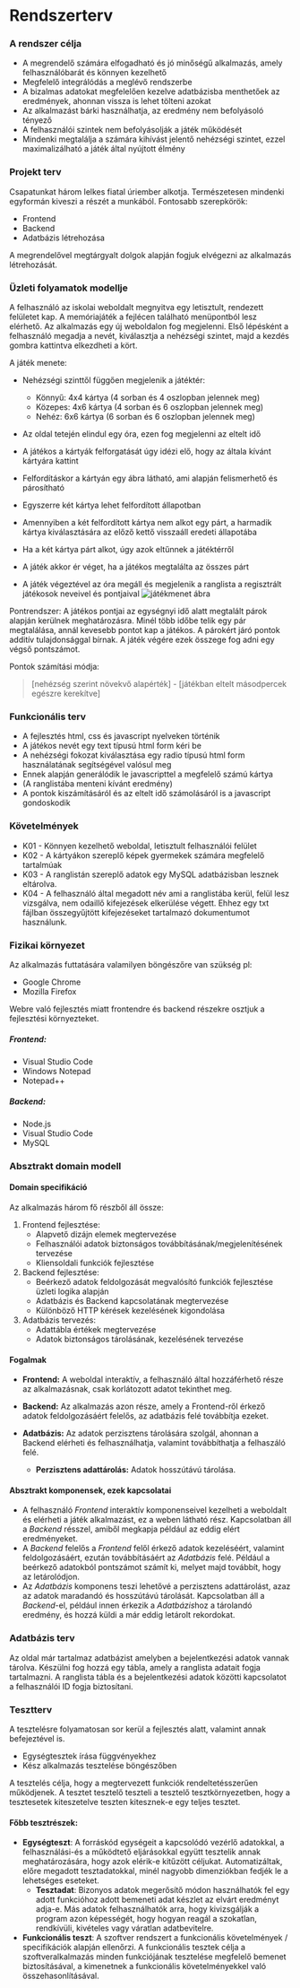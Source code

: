 # Rendszerterv

### A rendszer célja
- A megrendelő számára elfogadható és jó minőségű alkalmazás, amely felhasználóbarát és könnyen kezelhető
- Megfelelő integrálódás a meglévő rendszerbe
- A bizalmas adatokat megfelelően kezelve adatbázisba menthetőek az eredmények, ahonnan vissza is lehet tölteni azokat
- Az alkalmazást bárki használhatja, az eredmény nem befolyásoló tényező
- A felhasználói szintek nem befolyásolják a játék működését
- Mindenki megtalálja a számára kihívást jelentő nehézségi szintet, ezzel maximalizálható a játék által nyújtott élmény

### Projekt terv
Csapatunkat három lelkes fiatal úriember alkotja. Természetesen mindenki egyformán kiveszi a részét a munkából. Fontosabb szerepkörök:
- Frontend
- Backend
- Adatbázis létrehozása

A megrendelővel megtárgyalt dolgok alapján fogjuk elvégezni az alkalmazás létrehozását. 

### Üzleti folyamatok modellje

A felhasználó az iskolai weboldalt megnyitva egy letisztult, rendezett felületet kap. A memóriajáték a fejlécen található menüpontból lesz elérhető.
Az alkalmazás egy új weboldalon fog megjelenni. Első lépésként a felhasználó megadja a nevét, kiválasztja a nehézségi szintet, 
majd a kezdés gombra kattintva elkezdheti a kört.

A játék menete:
- Nehézségi szinttől függően megjelenik a játéktér:
	- Könnyű: 4x4 kártya (4 sorban és 4 oszlopban jelennek meg)
	- Közepes: 4x6 kártya (4 sorban és 6 oszlopban jelennek meg)
	- Nehéz: 6x6 kártya (6 sorban és 6 oszlopban jelennek meg)

- Az oldal tetején elindul egy óra, ezen fog megjelenni az eltelt idő
- A játékos a kártyák felforgatását úgy idézi elő, hogy az általa kívánt kártyára kattint
- Felfordításkor a kártyán egy ábra látható, ami alapján felismerhető és párosítható
- Egyszerre két kártya lehet felfordított állapotban
- Amennyiben a két felfordított kártya nem alkot egy párt, a harmadik kártya kiválasztására az előző kettő visszaáll eredeti állapotába
- Ha a két kártya párt alkot, úgy azok eltűnnek a játéktérről
- A játék akkor ér véget, ha a játékos megtalálta az összes párt
- A játék végeztével az óra megáll és megjelenik a ranglista a regisztrált játékosok neveivel és pontjaival
![játékmenet ábra](./rendszerterv-játékmenet.png)

Pontrendszer:
A játékos pontjai az egységnyi idő alatt megtalált párok alapján kerülnek meghatározásra. Minél több időbe telik
egy pár megtalálása, annál kevesebb pontot kap a játékos. A párokért járó pontok additív tulajdonsággal bírnak.
A játék végére ezek összege fog adni egy végső pontszámot.

Pontok számítási módja:
> [nehézség szerint növekvő alapérték] - [játékban eltelt másodpercek egészre kerekítve]

### Funkcionális terv
- A fejlesztés html, css és javascript nyelveken történik
- A játékos nevét egy text típusú html form kéri be
- A nehézségi fokozat kiválasztása egy radio típusú html form használatának segítségével valósul meg
- Ennek alapján generálódik le javascripttel a megfelelő számú kártya
- (A ranglistába menteni kívánt eredmény)
- A pontok kiszámításáról és az eltelt idő számolásáról is a javascript gondoskodik

### Követelmények
- K01 - Könnyen kezelhető weboldal, letisztult felhasználói felület
- K02 - A kártyákon szereplő képek gyermekek számára megfelelő tartalmúak
- K03 - A ranglistán szereplő adatok egy MySQL adatbázisban lesznek eltárolva.
- K04 - A felhasználó által megadott név ami a ranglistába kerül, felül lesz vizsgálva, nem odaillő kifejezések elkerülése végett.
      Ehhez egy txt fájlban összegyűjtött kifejezéseket tartalmazó dokumentumot használunk.
### Fizikai környezet
Az alkalmazás futtatására valamilyen böngészőre van szükség pl:
- Google Chrome
- Mozilla Firefox

Webre való fejlesztés miatt frontendre és backend részekre osztjuk a fejlesztési környezteket.
##### Frontend:
- Visual Studio Code
- Windows Notepad
- Notepad++

##### Backend:
- Node.js
- Visual Studio Code
- MySQL

### Absztrakt domain modell

#### Domain specifikáció

Az alkalmazás három fő részből áll össze:
1. Frontend fejlesztése:
	- Alapvető dizájn elemek megtervezése
	- Felhasználói adatok biztonságos továbbításának/megjelenítésének tervezése
	- Kliensoldali funkciók fejlesztése
2. Backend fejlesztése:
	- Beérkező adatok feldolgozását megvalósító funkciók fejlesztése üzleti logika alapján
	- Adatbázis és Backend kapcsolatának megtervezése
	- Különböző HTTP kérések kezelésének kigondolása
3. Adatbázis tervezés:
	- Adattábla értékek megtervezése
	- Adatok biztonságos tárolásának, kezelésének tervezése

#### Fogalmak

- **Frontend:** A weboldal interaktív, a felhasználó által hozzáférhető része az alkalmazásnak, csak korlátozott adatot tekinthet meg.

- **Backend:** Az alkalmazás azon része, amely a Frontend-ről érkező adatok feldolgozásáért felelős, az adatbázis felé továbbítja ezeket. 

- **Adatbázis:** Az adatok perzisztens tárolására szolgál, ahonnan a Backend elérheti és felhasználhatja, valamint továbbíthatja a felhaszáló felé.
	- **Perzisztens adattárolás:** Adatok hosszútávú tárolása.

#### Absztrakt komponensek, ezek kapcsolatai

- A felhasználó *Frontend* interaktív komponenseivel kezelheti a weboldalt és elérheti a játék alkalmazást, ez a weben látható rész. Kapcsolatban áll a *Backend* résszel, amiből megkapja például az eddig elért eredményeket.
- A *Backend* felelős a *Frontend* felől érkező adatok kezeléséért, valamint feldolgozásáért, ezután továbbításáért az *Adatbázis* felé. Például a beérkező adatokból
 pontszámot számít ki, melyet majd továbbít, hogy az letárolódjon.
 - Az *Adatbázis* komponens teszi lehetővé a perzisztens adattárolást, azaz az adatok maradandó és hosszútávú tárolását. Kapcsolatban áll a *Backend*-el, például innen érkezik a *Adatbázis*hoz a tárolandó eredmény, és hozzá küldi a már eddig letárolt rekordokat.

### Adatbázis terv
Az oldal már tartalmaz adatbázist amelyben a bejelentkezési adatok vannak tárolva. Készülni fog hozzá egy tábla,
amely a ranglista adatait fogja tartalmazni. A ranglista tábla és a bejelentkezési adatok közötti kapcsolatot
a felhasználói ID fogja biztosítani.

### Tesztterv
A tesztelésre folyamatosan sor kerül a fejlesztés alatt, valamint annak befejeztével is.
- Egységtesztek írása függvényekhez
- Kész alkalmazás tesztelése böngészőben

A tesztelés célja, hogy a megtervezett funkciók rendeltetésszerűen működjenek. A tesztet tesztelő teszteli a tesztelő tesztkörnyezetben, 
hogy a tesztesetek kiteszetelve teszten kitesznek-e egy teljes tesztet.

#### Főbb tesztrészek:
- **Egységteszt**: A forráskód egységeit a kapcsolódó vezérlő adatokkal, a felhasználási-és a működtető eljárásokkal 
együtt tesztelik annak meghatározására, hogy azok elérik-e kitűzött céljukat. 
Automatizáltak, előre megadott tesztadatokkal, minél nagyobb dimenziókban fedjék le a lehetséges eseteket.
	- **Tesztadat**: Bizonyos adatok megerősítő módon használhatók fel egy adott funkcióhoz adott bemeneti adat készlet az elvárt eredményt adja-e.
	Más adatok felhasználhatók arra, hogy kivizsgálják a program azon képességét, hogy hogyan reagál a szokatlan, rendkívüli, kivételes vagy váratlan adatbevitelre.
- **Funkcionális teszt**: A szoftver rendszert a funkcionális követelmények / specifikációk alapján ellenőrzi.
A funkcionális tesztek célja a szoftveralkalmazás minden funkciójának tesztelése megfelelő bemenet biztosításával, a kimenetnek a funkcionális követelményekkel való összehasonlításával.